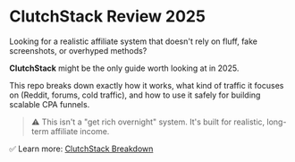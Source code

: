 # ClutchStack Review 2025

Looking for a realistic affiliate system that doesn't rely on fluff, fake screenshots, or overhyped methods?

**ClutchStack** might be the only guide worth looking at in 2025.

This repo breaks down exactly how it works, what kind of traffic it focuses on (Reddit, forums, cold traffic), and how to use it safely for building scalable CPA funnels.

> ⚠️ This isn't a "get rich overnight" system. It's built for realistic, long-term affiliate income.

✅ Learn more: [ClutchStack Breakdown](https://Geeks4Life.short.gy/ClutchStack)

